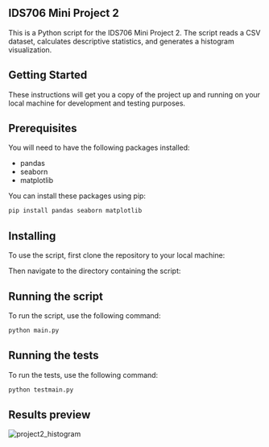 
## IDS706 Mini Project 2

This is a Python script for the IDS706 Mini Project 2. The script reads a CSV dataset, calculates descriptive statistics, and generates a histogram visualization. 

## Getting Started

These instructions will get you a copy of the project up and running on your local machine for development and testing purposes.

## Prerequisites

You will need to have the following packages installed:

- pandas
- seaborn
- matplotlib

You can install these packages using pip:

```bash
pip install pandas seaborn matplotlib
```

## Installing

To use the script, first clone the repository to your local machine:

Then navigate to the directory containing the script:


## Running the script

To run the script, use the following command:

```bash
python main.py
```

## Running the tests

To run the tests, use the following command:

```bash
python testmain.py
```

## Results preview

![project2_histogram](https://github.com/yabeizeng1121/mini_project_2/assets/143656459/dbbaef2c-d68c-4b8d-b59f-3de43f6f00ca)

